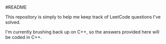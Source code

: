#README

This repository is simply to help me keep track of LeetCode questions I've solved.

I'm currently brushing back up on C++, so the answers provided here will be coded in C++.
